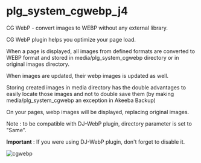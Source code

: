 # plg_system_cgwebp_j4
CG WebP - convert images to WEBP without any external library.

CG WebP plugin helps you optimize your page load.

When a page is displayed, all images from defined formats are converted to WEBP format and stored in media/plg_system_cgwebp directory or in original images directory.

When images are updated, their webp images is updated as well.

Storing created images in media directory has the double advantages to easily locate those images and not to double save them (by making media/plg_system_cgwebp an exception in Akeeba Backup)

On your pages, webp images will be displayed, replacing original images.

Note : to be compatible with DJ-WebP plugin, directory parameter is set to "Same".

<b>Important</b> : If you were using DJ-WebP plugin, don't forget to disable it.

![cgwebp](https://github.com/conseilgouz/plg_system_cgwebp_j4/assets/19435246/55d0bbe7-36c1-47f8-a278-50533f6796e5)
